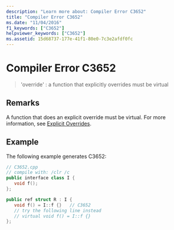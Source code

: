 ```yaml
---
description: "Learn more about: Compiler Error C3652"
title: "Compiler Error C3652"
ms.date: "11/04/2016"
f1_keywords: ["C3652"]
helpviewer_keywords: ["C3652"]
ms.assetid: 15d68737-177e-41f1-80e0-7c3e2afdf0fc
---
```

# Compiler Error C3652

> 'override' : a function that explicitly overrides must be virtual

## Remarks

A function that does an explicit override must be virtual. For more information, see [Explicit Overrides](../../extensions/explicit-overrides-cpp-component-extensions.md).

## Example

The following example generates C3652:

```cpp
// C3652.cpp
// compile with: /clr /c
public interface class I {
   void f();
};

public ref struct R : I {
   void f() = I::f {}   // C3652
   // try the following line instead
   // virtual void f() = I::f {}
};
```
